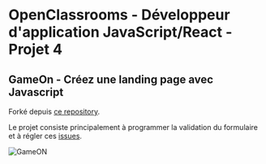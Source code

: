 # OpenClassrooms - Développeur d'application JavaScript/React - Projet 4

## GameOn - Créez une landing page avec Javascript

Forké depuis [ce repository](https://github.com/OpenClassrooms-Student-Center/GameOn-website-FR/).

Le projet consiste principalement à programmer la validation du formulaire et à régler ces [issues](https://github.com/OpenClassrooms-Student-Center/GameOn-website-FR/issues).

![GameON](https://user-images.githubusercontent.com/94392055/189546057-0858a90b-6d41-49a8-8d48-698930b4a467.png)
